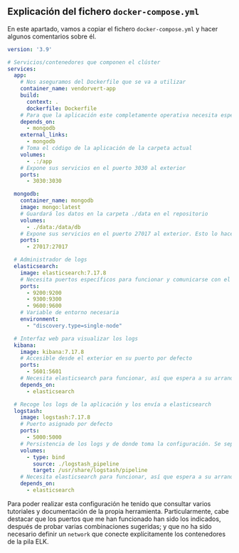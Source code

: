 ## Explicación del fichero ``docker-compose.yml``

En este apartado, vamos a copiar el fichero ``docker-compose.yml`` y hacer algunos comentarios sobre él.

```yaml
version: '3.9'

# Servicios/contenedores que componen el clúster
services:
  app:
    # Nos aseguramos del Dockerfile que se va a utilizar
    container_name: vendorvert-app
    build:
      context: .
      dockerfile: Dockerfile
    # Para que la aplicación este completamente operativa necesita esperar al arranque de la base de datos
    depends_on: 
      - mongodb
    external_links:
      - mongodb
    # Toma el código de la aplicación de la carpeta actual
    volumes:
      - .:/app
    # Expone sus servicios en el puerto 3030 al exterior
    ports:
      - 3030:3030

  mongodb:
    container_name: mongodb
    image: mongo:latest
    # Guardará los datos en la carpeta ./data en el repositorio
    volumes:
      - ./data:/data/db
    # Expone sus servicios en el puerto 27017 al exterior. Esto lo hacemos para poder gestionar la BD desde el exterior (con Visual Studio Code), pero por seguridad sería conveniente no hacerlo.
    ports:
      - 27017:27017

  # Administrador de logs
  elasticsearch:
    image: elasticsearch:7.17.8
    # Necesita puertos específicos para funcionar y comunicarse con el resto de la pila
    ports:
      - 9200:9200
      - 9300:9300
      - 9600:9600
    # Variable de entorno necesaria
    environment:
      - "discovery.type=single-node"

  # Interfaz web para visualizar los logs
  kibana:
    image: kibana:7.17.8
    # Accesible desde el exterior en su puerto por defecto
    ports:
      - 5601:5601
    # Necesita elasticsearch para funcionar, así que espera a su arranque
    depends_on:
      - elasticsearch

  # Recoge los logs de la aplicación y los envía a elasticsearch
  logstash:
    image: logstash:7.17.8
    # Puerto asignado por defecto
    ports:
      - 5000:5000
    # Persistencia de los logs y de donde toma la configuración. Se separa la orden por claridad.
    volumes:
      - type: bind
        source: ./logstash_pipeline
        target: /usr/share/logstash/pipeline
    # Necesita elasticsearch para funcionar, así que espera a su arranque
    depends_on:
      - elasticsearch
```

Para poder realizar esta configuración he tenido que consultar varios tutoriales y documentación de la propia herramienta. Particularmente, cabe destacar que los puertos que me han funcionado han sido los indicados, después de probar varias combinaciones sugeridas; y que no ha sido necesario definir un ``network`` que conecte explícitamente los contenedores de la pila ELK.